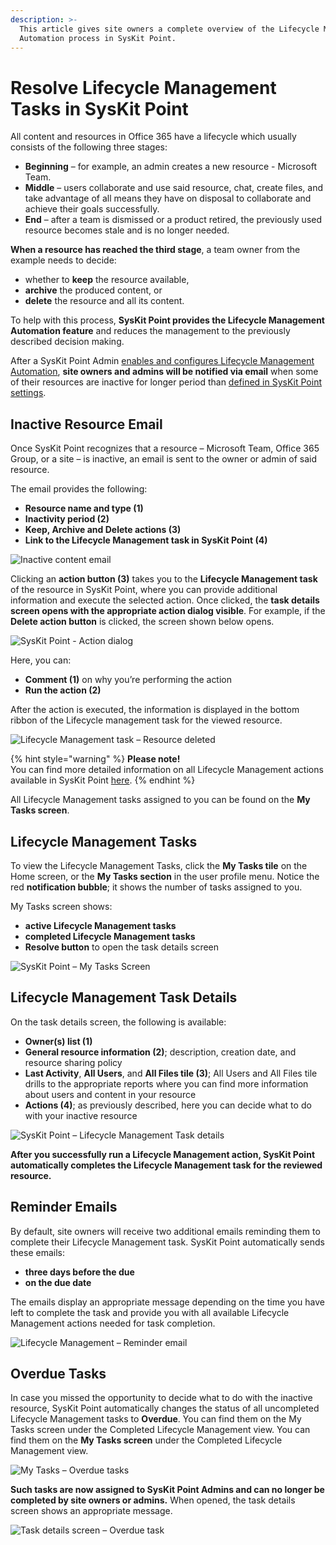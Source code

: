 ```yaml
---
description: >-
  This article gives site owners a complete overview of the Lifecycle Management
  Automation process in SysKit Point.
---
```


# Resolve Lifecycle Management Tasks in SysKit Point

All content and resources in Office 365 have a lifecycle which usually consists of the following three stages:

* **Beginning** – for example, an admin creates a new resource - Microsoft Team.
* **Middle** – users collaborate and use said resource, chat, create files, and take advantage of all means they have on disposal to collaborate and achieve their goals successfully.
* **End** – after a team is dismissed or a product retired, the previously used resource becomes stale and is no longer needed. 

**When a resource has reached the third stage**, a team owner from the example needs to decide:

* whether to **keep** the resource available, 
* **archive** the produced content, or
* **delete** the resource and all its content.

To help with this process, **SysKit Point provides the Lifecycle Management Automation feature** and reduces the management to the previously described decision making.

After a SysKit Point Admin [enables and configures Lifecycle Management Automation](../installation-and-configuration/enable-lifecycle-management.md), **site owners and admins will be notified via email** when some of their resources are inactive for longer period than [defined in SysKit Point settings](inactive-content.md#define-what-is-inactive).

## Inactive Resource Email

Once SysKit Point recognizes that a resource – Microsoft Team, Office 365 Group, or a site – is inactive, an email is sent to the owner or admin of said resource.

The email provides the following:

* **Resource name and type \(1\)**
* **Inactivity period \(2\)**
* **Keep, Archive and Delete actions \(3\)**
* **Link to the Lifecycle Management task in SysKit Point \(4\)**

![Inactive content email](../.gitbook/assets/lifecycle-management_owner-email.png)

Clicking an **action button \(3\)** takes you to the **Lifecycle Management task** of the resource in SysKit Point, where you can provide additional information and execute the selected action. Once clicked, the **task details screen opens with the appropriate action dialog visible**. For example, if the **Delete action button** is clicked, the screen shown below opens.

![SysKit Point - Action dialog](../.gitbook/assets/lifecycle-management_action-dialog.png)

Here, you can:

* **Comment \(1\)** on why you’re performing the action
* **Run the action \(2\)** 

After the action is executed, the information is displayed in the bottom ribbon of the Lifecycle management task for the viewed resource.

![Lifecycle Management task &#x2013; Resource deleted](../.gitbook/assets/lifecycle-management_action-completed.png)

{% hint style="warning" %}
**Please note!**  
You can find more detailed information on all Lifecycle Management actions available in SysKit Point [here](lifecycle-management-actions.md).
{% endhint %}

All Lifecycle Management tasks assigned to you can be found on the **My Tasks screen**.

## Lifecycle Management Tasks

To view the Lifecycle Management Tasks, click the **My Tasks tile** on the Home screen, or the **My Tasks section** in the user profile menu. Notice the red **notification bubble**; it shows the number of tasks assigned to you.

My Tasks screen shows:

* **active Lifecycle Management tasks**
* **completed Lifecycle Management tasks**
* **Resolve button** to open the task details screen

![SysKit Point &#x2013; My Tasks Screen](../.gitbook/assets/lifecycle-management_my-tasks.png)

## Lifecycle Management Task Details

On the task details screen, the following is available:

* **Owner\(s\) list \(1\)**
* **General resource information \(2\)**; description, creation date, and resource sharing policy
* **Last Activity**, **All Users**, and **All Files tile \(3\)**; All Users and All Files tile drills to the appropriate reports where you can find more information about users and content in your resource
* **Actions \(4\)**; as previously described, here you can decide what to do with your inactive resource

![SysKit Point &#x2013; Lifecycle Management Task details](../.gitbook/assets/lifecycle-management_task-details.png)

**After you successfully run a Lifecycle Management action, SysKit Point automatically completes the Lifecycle Management task for the reviewed resource.**

## Reminder Emails

By default, site owners will receive two additional emails reminding them to complete their Lifecycle Management task. SysKit Point automatically sends these emails:

* **three days before the due**
* **on the due date**

The emails display an appropriate message depending on the time you have left to complete the task and provide you with all available Lifecycle Management actions needed for task completion.

![Lifecycle Management &#x2013; Reminder email](../.gitbook/assets/lifecycle-management_reminder-email.png)

## Overdue Tasks

In case you missed the opportunity to decide what to do with the inactive resource, SysKit Point automatically changes the status of all uncompleted Lifecycle Management tasks to **Overdue**. You can find them on the My Tasks screen under the Completed Lifecycle Management view. You can find them on the **My Tasks screen** under the Completed Lifecycle Management view.

![My Tasks &#x2013; Overdue tasks](../.gitbook/assets/lifecycle-management_overdue-tasks.png)

**Such tasks are now assigned to SysKit Point Admins and can no longer be completed by site owners or admins.** When opened, the task details screen shows an appropriate message.

![Task details screen &#x2013; Overdue task](../.gitbook/assets/lifecycle-management_overdue-task-details.png)

